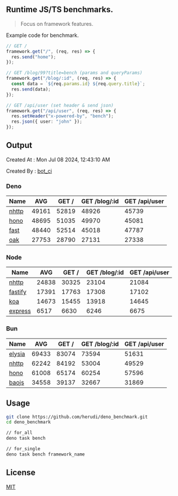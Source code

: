 ## Runtime JS/TS benchmarks.

> Focus on framework features.

Example code for benchmark.
```ts
// GET /
framework.get("/", (req, res) => {
  res.send("home");
});

// GET /blog/99?title=bench (params and queryParams)
framework.get("/blog/:id", (req, res) => {
  const data = `${req.params.id} ${req.query.title}`;
  res.send(data);
});

// GET /api/user (set header & send json)
framework.get("/api/user", (req, res) => {
  res.setHeader("x-powered-by", "bench");
  res.json({ user: "john" });
});
```

## Output
Created At : Mon Jul 08 2024, 12:43:10 AM

Created By : [bot_ci](https://github.com/herudi/deno_benchmarks/commits?author=github-actions%5Bbot%5D)


### Deno
|Name|AVG|GET /|GET /blog/:id|GET /api/user|
|----|----|----|----|----|
|[nhttp](https://github.com/nhttp/nhttp)|49161|52819|48926|45739|
|[hono](https://github.com/honojs/hono)|48695|51035|49970|45081|
|[fast](https://github.com/danteissaias/fast)|48440|52514|45018|47787|
|[oak](https://github.com/oakserver/oak)|27753|28790|27131|27338|
  


### Node
|Name|AVG|GET /|GET /blog/:id|GET /api/user|
|----|----|----|----|----|
|[nhttp](https://github.com/nhttp/nhttp)|24838|30325|23104|21084|
|[fastify](https://github.com/fastify/fastify)|17391|17763|17308|17102|
|[koa](https://github.com/koajs/koa)|14673|15455|13918|14645|
|[express](https://github.com/expressjs/express)|6517|6630|6246|6675|
  


### Bun
|Name|AVG|GET /|GET /blog/:id|GET /api/user|
|----|----|----|----|----|
|[elysia](https://github.com/elysiajs/elysia)|69433|83074|73594|51631|
|[nhttp](https://github.com/nhttp/nhttp)|62242|84192|53004|49529|
|[hono](https://github.com/honojs/hono)|61008|65174|60254|57596|
|[baojs](https://github.com/mattreid1/baojs)|34558|39137|32667|31869|
  



## Usage

```bash
git clone https://github.com/herudi/deno_benchmark.git
cd deno_benchmark

// for_all
deno task bench

// for_single
deno task bench framework_name
```

## License

[MIT](LICENSE)

